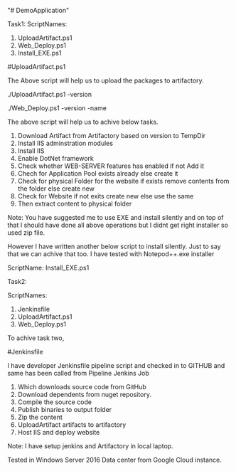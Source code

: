 "# DemoApplication" 

Task1:
ScriptNames:
1. UploadArtifact.ps1
2. Web_Deploy.ps1
3. Install_EXE.ps1

#UploadArtifact.ps1

The Above script will help us to upload the packages to artifactory. 

./UploadArtifact.ps1 -version <releaseversion>

./Web_Deploy.ps1 -version <releaseversion> -name <virtualdirectory>

The above script will help us to achive below tasks.

1. Download Artifact from Artifactory based on version to TempDir
2. Install IIS adminstration modules
3. Install IIS
4. Enable DotNet framework
5. Check whether WEB-SERVER features has enabled if not Add it
6. Chech for Application Pool exists already else create it
7. Check for physical Folder for the website if exists remove contents from the folder else create new
8. Check for Website if not exits create new else use the same
9. Then extract content to physical folder 

Note: You have suggested me to use EXE and install silently and on top of that I should have done all above operations but I didnt get right installer so used zip file. 

However I have written another below script to install silently. Just to say that we can achive that too. 
I have tested with Notepod++.exe installer

ScriptName: Install_EXE.ps1

Task2:

ScriptNames:
1. Jenkinsfile
2. UploadArtifact.ps1
3. Web_Deploy.ps1

To achive task two, 

#Jenkinsfile

I have developer Jenkinsfile pipeline script and checked in to GITHUB and same has been called from  Pipeline Jenkins Job

1. Which downloads source code from GitHub
2. Download dependents from nuget repository.
3. Compile the source code 
4. Publish binaries to output folder
5. Zip the content 
6. UploadArtifact artifacts to artifactory
7. Host IIS and deploy website


Note: I have setup jenkins and Artifactory in local laptop. 

Tested in Windows Server 2016 Data center from Google Cloud instance.




